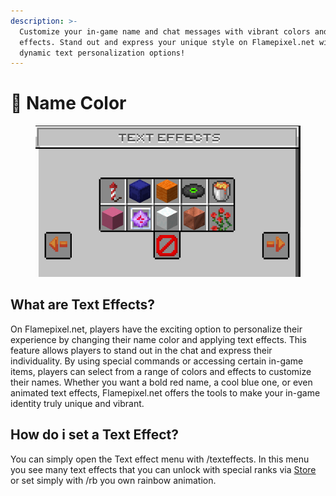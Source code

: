 ```yaml
---
description: >-
  Customize your in-game name and chat messages with vibrant colors and animated
  effects. Stand out and express your unique style on Flamepixel.net with our
  dynamic text personalization options!
---
```


# 🌈 Name Color

<figure><img src="../.gitbook/assets/texteffects.png" alt=""><figcaption></figcaption></figure>

## What are Text Effects?

On Flamepixel.net, players have the exciting option to personalize their experience by changing their name color and applying text effects. This feature allows players to stand out in the chat and express their individuality. By using special commands or accessing certain in-game items, players can select from a range of colors and effects to customize their names. Whether you want a bold red name, a cool blue one, or even animated text effects, Flamepixel.net offers the tools to make your in-game identity truly unique and vibrant.



## How do i set a Text Effect?

You can simply open the Text effect menu with /texteffects. In this menu you see many text effects that you can unlock with special ranks via [Store](https://flamepixel.net/store) or set simply with /rb you own rainbow animation.

